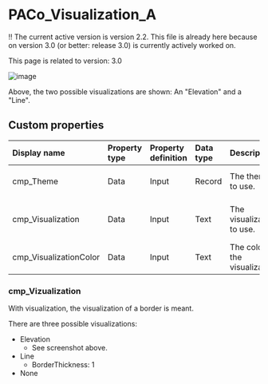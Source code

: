 # PACo_Visualization_A

!! The current active version is version 2.2. This file is already here because on version 3.0 (or better: release 3.0) is currently actively worked on.

This page is related to version: 3.0

![image](https://user-images.githubusercontent.com/35654198/235983311-adbd7a45-ebb0-4f9a-84a9-e2cbb49a9479.png)

Above, the two possible visualizations are shown: An "Elevation" and a "Line".

## Custom properties

| Display name | Property type | Property definition | Data type | Description | Memo
| :--- | :--- | :--- | :--- | :--- | :--- |
| cmp_Theme | Data | Input | Record | The theme to use. | See the documention on theming. |
| cmp_Visualization | Data | Input | Text | The visualization to use. | See the documention on cmp_Visualization below. |
| cmp_VisualizationColor | Data | Input | Text | The color of the visualization. | |

### cmp_Vizualization
With visualization, the visualization of a border is meant.

There are three possible visualizations:
- Elevation
  - See screenshot above.
- Line
  - BorderThickness: 1
- None
